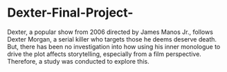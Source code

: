 # Dexter-Final-Project-
Dexter, a popular show from 2006 directed by James Manos Jr., follows Dexter Morgan, a serial killer who targets those he deems deserve death. But, there has been no investigation into how using his inner monologue to drive the plot affects storytelling, especially from a film perspective. Therefore, a study was conducted to explore this.
